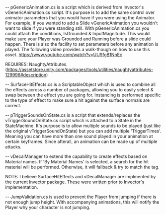 -- pGenericAnimation.cs is a script which is derived from Invector's vGenericAnimation.cs script.  It's purpose is to add the same control over animator parameters that you would have if you were using the Animator.  For example, if you wanted to add a Slide vGenericAnimation you wouldn't want to slide if you were standing still.  With pGenericAnimation.cs you could attach the conditions, IsGrounded & InputMagnitude.  This would make sure your Player was Grounded and Running before a slide could happen.
There is also the facility to set parameters before any animation is played. The following video provides a walk-though on how to use this asset.
https://www.youtube.com/watch?v=UU9fgB1NnEc

REQUIRES: NaughtyAttributes. (https://assetstore.unity.com/packages/tools/utilities/naughtyattributes-129996#description)

-- SurfaceHitEffects.cs is a ScriptableObject which is used to combine all the effects across a number of packages, allowing you to easily select & swap between the effect you are going for.  Instancing is performed specific to the type of effect to make sure a hit against the surface normals are correct.

-- pTriggerSoundsOnState.cs is a script that extends/replaces the vTriggerSoundOnState.cs script which is attached to a State in the StateMachine.  It's purpose is to allow multiple sounds to be played (just like the original vTriggerSoundOnState) but you can add multiple 'TriggerTimes'.  Meaning you can have more than one sound played in your animation at certain keyframes.  Since afterall, an animation can be made up of multiple attacks.

-- vDecalManager to extend the capability to create effects based on Material names.  If 'By Material Names' is selected, a search for the hit material will be performed.  Otherwise, it will fallback & try to match the tag.


NOTE: I believe SurfaceHitEffects and vDecalManager are implmented by the current Invector package.  These were written prior to Invector's implementation.

-- JumpValidation.cs is used to prevent the Player from jumping if there is not enough jump height. With accompanying animations, this will notify the Player why your character is not jumping.
